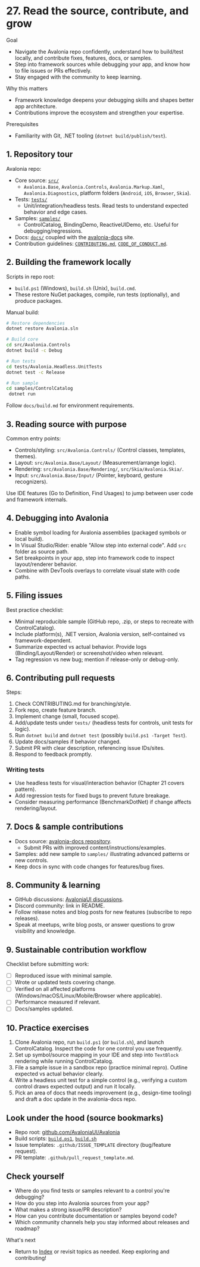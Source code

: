 # 27. Read the source, contribute, and grow

Goal
- Navigate the Avalonia repo confidently, understand how to build/test locally, and contribute fixes, features, docs, or samples.
- Step into framework sources while debugging your app, and know how to file issues or PRs effectively.
- Stay engaged with the community to keep learning.

Why this matters
- Framework knowledge deepens your debugging skills and shapes better app architecture.
- Contributions improve the ecosystem and strengthen your expertise.

Prerequisites
- Familiarity with Git, .NET tooling (`dotnet build/publish/test`).

## 1. Repository tour

Avalonia repo:
- Core source: [`src/`](https://github.com/AvaloniaUI/Avalonia/tree/master/src)
  - `Avalonia.Base`, `Avalonia.Controls`, `Avalonia.Markup.Xaml`, `Avalonia.Diagnostics`, platform folders (`Android`, `iOS`, `Browser`, `Skia`).
- Tests: [`tests/`](https://github.com/AvaloniaUI/Avalonia/tree/master/tests)
  - Unit/integration/headless tests. Read tests to understand expected behavior and edge cases.
- Samples: [`samples/`](https://github.com/AvaloniaUI/Avalonia/tree/master/samples)
  - ControlCatalog, BindingDemo, ReactiveUIDemo, etc. Useful for debugging/regressions.
- Docs: [`docs/`](https://github.com/AvaloniaUI/Avalonia/tree/master/docs) coupled with the [avalonia-docs](https://github.com/AvaloniaUI/avalonia-docs) site.
- Contribution guidelines: [`CONTRIBUTING.md`](https://github.com/AvaloniaUI/Avalonia/blob/master/CONTRIBUTING.md), [`CODE_OF_CONDUCT.md`](https://github.com/AvaloniaUI/Avalonia/blob/master/CODE_OF_CONDUCT.md).

## 2. Building the framework locally

Scripts in repo root:
- `build.ps1` (Windows), `build.sh` (Unix), `build.cmd`.
- These restore NuGet packages, compile, run tests (optionally), and produce packages.

Manual build:

```bash
# Restore dependencies
dotnet restore Avalonia.sln

# Build core
cd src/Avalonia.Controls
dotnet build -c Debug

# Run tests
cd tests/Avalonia.Headless.UnitTests
dotnet test -c Release

# Run sample
cd samples/ControlCatalog
 dotnet run
```

Follow `docs/build.md` for environment requirements.

## 3. Reading source with purpose

Common entry points:
- Controls/styling: `src/Avalonia.Controls/` (Control classes, templates, themes).
- Layout: `src/Avalonia.Base/Layout/` (Measurement/arrange logic).
- Rendering: `src/Avalonia.Base/Rendering/`, `src/Skia/Avalonia.Skia/`.
- Input: `src/Avalonia.Base/Input/` (Pointer, keyboard, gesture recognizers).

Use IDE features (Go to Definition, Find Usages) to jump between user code and framework internals.

## 4. Debugging into Avalonia

- Enable symbol loading for Avalonia assemblies (packaged symbols or local build).
- In Visual Studio/Rider: enable "Allow step into external code". Add `src` folder as source path.
- Set breakpoints in your app, step into framework code to inspect layout/renderer behavior.
- Combine with DevTools overlays to correlate visual state with code paths.

## 5. Filing issues

Best practice checklist:
- Minimal reproducible sample (GitHub repo, .zip, or steps to recreate with ControlCatalog).
- Include platform(s), .NET version, Avalonia version, self-contained vs framework-dependent.
- Summarize expected vs actual behavior. Provide logs (Binding/Layout/Render) or screenshot/video when relevant.
- Tag regression vs new bug; mention if release-only or debug-only.

## 6. Contributing pull requests

Steps:
1. Check CONTRIBUTING.md for branching/style.
2. Fork repo, create feature branch.
3. Implement change (small, focused scope).
4. Add/update tests under `tests/` (headless tests for controls, unit tests for logic).
5. Run `dotnet build` and `dotnet test` (possibly `build.ps1 -Target Test`).
6. Update docs/samples if behavior changed.
7. Submit PR with clear description, referencing issue IDs/sites.
8. Respond to feedback promptly.

### Writing tests
- Use headless tests for visual/interaction behavior (Chapter 21 covers pattern).
- Add regression tests for fixed bugs to prevent future breakage.
- Consider measuring performance (BenchmarkDotNet) if change affects rendering/layout.

## 7. Docs & sample contributions

- Docs source: [avalonia-docs repository](https://github.com/AvaloniaUI/avalonia-docs).
  - Submit PRs with improved content/instructions/examples.
- Samples: add new sample to `samples/` illustrating advanced patterns or new controls.
- Keep docs in sync with code changes for features/bug fixes.

## 8. Community & learning

- GitHub discussions: [AvaloniaUI discussions](https://github.com/AvaloniaUI/Avalonia/discussions).
- Discord community: link in README.
- Follow release notes and blog posts for new features (subscribe to repo releases).
- Speak at meetups, write blog posts, or answer questions to grow visibility and knowledge.

## 9. Sustainable contribution workflow

Checklist before submitting work:
- [ ] Reproduced issue with minimal sample.
- [ ] Wrote or updated tests covering change.
- [ ] Verified on all affected platforms (Windows/macOS/Linux/Mobile/Browser where applicable).
- [ ] Performance measured if relevant.
- [ ] Docs/samples updated.

## 10. Practice exercises

1. Clone Avalonia repo, run `build.ps1` (or `build.sh`), and launch ControlCatalog. Inspect the code for one control you use frequently.
2. Set up symbol/source mapping in your IDE and step into `TextBlock` rendering while running ControlCatalog.
3. File a sample issue in a sandbox repo (practice minimal repro). Outline expected vs actual behavior clearly.
4. Write a headless unit test for a simple control (e.g., verifying a custom control draws expected output) and run it locally.
5. Pick an area of docs that needs improvement (e.g., design-time tooling) and draft a doc update in the avalonia-docs repo.

## Look under the hood (source bookmarks)
- Repo root: [github.com/AvaloniaUI/Avalonia](https://github.com/AvaloniaUI/Avalonia)
- Build scripts: [`build.ps1`](https://github.com/AvaloniaUI/Avalonia/blob/master/build.ps1), [`build.sh`](https://github.com/AvaloniaUI/Avalonia/blob/master/build.sh)
- Issue templates: `.github/ISSUE_TEMPLATE` directory (bug/feature request).
- PR template: `.github/pull_request_template.md`.

## Check yourself
- Where do you find tests or samples relevant to a control you're debugging?
- How do you step into Avalonia sources from your app?
- What makes a strong issue/PR description?
- How can you contribute documentation or samples beyond code?
- Which community channels help you stay informed about releases and roadmap?

What's next
- Return to [Index](../Index.md) or revisit topics as needed. Keep exploring and contributing!
